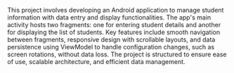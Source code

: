 This project involves developing an Android application to manage student information with data entry and display functionalities. The app's main activity hosts two fragments: one for entering student details and another for displaying the list of students. Key features include smooth navigation between fragments, responsive design with scrollable layouts, and data persistence using ViewModel to handle configuration changes, such as screen rotations, without data loss. The project is structured to ensure ease of use, scalable architecture, and efficient data management.
